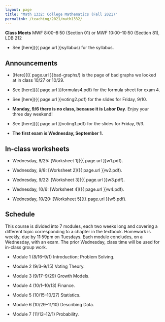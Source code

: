 ```yaml
---
layout: page
title: "Math 1332: College Mathematics (Fall 2021)"
permalink: /teaching/2021/math1332/
---
```


**Class Meets**  MWF 8:00–8:50 (Section 01) or MWF 10:00–10:50 (Section 81), LDB 212

* See [here]({{ page.url }}syllabus) for the syllabus.

Announcements
-------------

* [Here]({{ page.url }}bad-graphs/) is the page of bad graphs we looked at in class 10/27 or 10/29.

* See [here]({{ page.url }}formulas4.pdf) for the formula sheet for exam 4.

* See [here]({{ page.url }}voting2.pdf) for the slides for Friday, 9/10.

* **Monday, 9/6 there is no class, because it is Labor Day**. Enjoy your three day weekend!

* See [here]({{ page.url }}voting1.pdf) for the slides for Friday, 9/3.

* **The first exam is Wednesday, September 1.**

In-class worksheets
--------

* Wednesday, 8/25: [Worksheet 1]({{ page.url }}w1.pdf).

* Wednesday, 9/8: [Worksheet 2]({{ page.url }}w2.pdf).

* Wednesday, 9/22: [Worksheet 3]({{ page.url }}w3.pdf).

* Wednesday, 10/6: [Worksheet 4]({{ page.url }}w4.pdf).

* Wednesday, 10/20: [Worksheet 5]({{ page.url }}w5.pdf).


Schedule
--------

This course is divided into 7 modules, each two weeks long and covering a different topic corresponding to a chapter in the textbook. Homework is weekly, due by 11:59pm on Tuesdays. Each module concludes, on a Wednesday, with an exam. The prior Wednesday, class time will be used for in-class group work.

* Module 1 (8/16–9/1) Introduction; Problem Solving.

* Module 2 (9/3–9/15) Voting Theory.

* Module 3 (9/17–9/29) Growth Models.

* Module 4 (10/1–10/13) Finance.

* Module 5 (10/15–10/27) Statistics.

* Module 6 (10/29–11/10) Describing Data.

* Module 7 (11/12–12/1) Probability.

